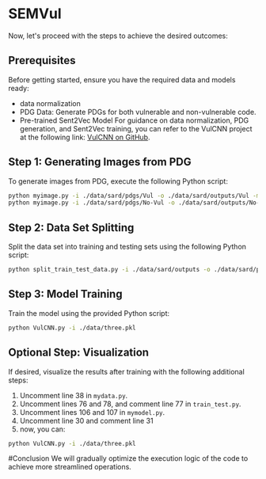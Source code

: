# SEMVul

Now, let's proceed with the steps to achieve the desired outcomes:

## Prerequisites

Before getting started, ensure you have the required data and models ready:
- data normalization
- PDG Data: Generate PDGs for both vulnerable and non-vulnerable code.
- Pre-trained Sent2Vec Model
For guidance on data normalization, PDG generation, and Sent2Vec training, you can refer to the VulCNN project at the following link: [VulCNN on GitHub](https://github.com/CGCL-codes/VulCNN/tree/main).

## Step 1: Generating Images from PDG

To generate images from PDG, execute the following Python script:

```bash
python myimage.py -i ./data/sard/pdgs/Vul -o ./data/sard/outputs/Vul -m ./data/data_model.bin
python myimage.py -i ./data/sard/pdgs/No-Vul -o ./data/sard/outputs/No-Vul -m ./data/data_model.bin
```

## Step 2: Data Set Splitting

Split the data set into training and testing sets using the following Python script:

```bash
python split_train_test_data.py -i ./data/sard/outputs -o ./data/sard/pkl -n 5
```

## Step 3: Model Training

Train the model using the provided Python script:

```bash
python VulCNN.py -i ./data/three.pkl
```

## Optional Step: Visualization

If desired, visualize the results after training with the following additional steps:

1. Uncomment line 38 in `mydata.py`.
2. Uncomment lines 76 and 78, and comment line 77 in `train_test.py`.
3. Uncomment lines 106 and 107 in `mymodel.py`.
4. Uncomment line 30 and comment line 31
5. now, you can:
```bash
python VulCNN.py -i ./data/three.pkl
```


#Conclusion
We will gradually optimize the execution logic of the code to achieve more streamlined operations.
